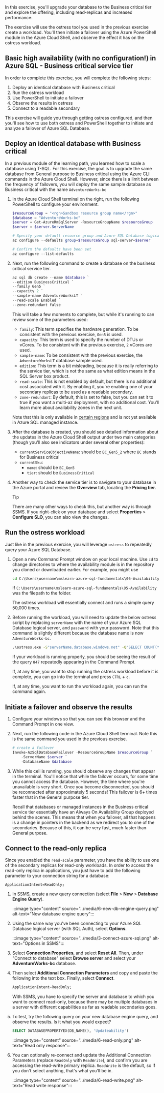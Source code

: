 In this exercise, you'll upgrade your database to the Business critical tier and explore the offering, including read-replicas and increased performance.

The exercise will use the ostress tool you used in the previous exercise create a workload. You'll then initiate a failover using the Azure PowerShell module in the Azure Cloud Shell, and observe the effect it has on the ostress workload.  

## Basic high availability (with no configuration!) in Azure SQL - Business critical service tier

In order to complete this exercise, you will complete the following steps:

1. Deploy an identical database with Business critical
1. Run the ostress workload  
1. Use PowerShell to initiate a failover  
1. Observe the results in ostress  
1. Connect to a readable secondary

This exercise will guide you through getting ostress configured, and then you'll see how to use both ostress and PowerShell together to initiate and analyze a failover of Azure SQL Database.  

## Deploy an identical database with Business critical

In a previous module of the learning path, you learned how to scale a database using T-SQL. For this exercise, the goal is to upgrade the same database from General purpose to Business critical using the Azure CLI commands in the Azure Cloud Shell. However, since there is a limit between the frequency of failovers, you will deploy the same sample database as Business critical with the name `AdventureWorks-bc`  

1. In the Azure Cloud Shell terminal on the right, run the following PowerShell to configure your environment.  

    ```powershell
    $resourceGroup = "<rgn>Sandbox resource group name</rgn>"
    $database = "AdventureWorks-bc"
    $server = Get-AzureRmSqlServer -ResourceGroupName $resourceGroup
    $server = $server.ServerName

    # Specify your default resource group and Azure SQL Database logical server
    az configure --defaults group=$resourceGroup sql-server=$server

    # Confirm the defaults have been set
    az configure --list-defaults
    ```

1. Next, run the following command to create a database on the business critical service tier.  

    ```powershell
    az sql db create --name $database `
    --edition BusinessCritical `
    --family Gen5 `
    --capacity 2 `
    --sample-name AdventureWorksLT `
    --read-scale Enabled `
    --zone-redundant false
    ```

    This will take a few moments to complete, but while it's running to can review some of the parameters used:

    * `family`: This term specifies the hardware generation. To be consistent with the previous exercise, `Gen5` is used.
    * `capacity`: This term is used to specify the number of DTUs or vCores. To be consistent with the previous exercise, `2` vCores are used.
    * `sample-name`: To be consistent with the previous exercise, the `AdventureWorksLT` database sample used.
    * `edition`: This term is a bit misleading, because it is really referring to the service tier, which is not the same as what edition means in the SQL Server box product.  
    * `read-scale`: This is not enabled by default, but there is no additional cost associated with it. By enabling it, you're enabling one of your secondary replicas to be used as a readable secondary.  
    * `zone-redundant`: By default, this is set to false, but you can set it to true if you want a multi-az deployment, with no additional cost. You'll learn more about availability zones in the next unit.

    Note that this is only available in [certain regions](https://docs.microsoft.com/azure/availability-zones/az-overview#services-support-by-region) and is not yet available in Azure SQL managed instance.  

1. After the database is created, you should see detailed information about the updates in the Azure Cloud Shell output under two main categories (though you'll also see indicators under several other properties):  
    * `currentServiceObjectiveName`: should be `BC_Gen5_2` where `BC` stands for Business critical  
    * `currentSku`:  
        * `name`: should be `BC_Gen5`
        * `tier`: should be `BusinessCritical`  

1. Another way to check the service tier is to navigate to your database in the Azure portal and review the **Overview** tab, locating the **Pricing tier**.  

    > [!TIP]
    > There are many other ways to check this, but another way is through SSMS. If you right-click on your database and select **Properties** > **Configure SLO**, you can also view the changes.  

## Run the ostress workload

Just like in the previous exercise, you will leverage `ostress` to repeatedly query your Azure SQL Database.

1. Open a new Command Prompt window on your local machine. Use `cd` to change directories to where the availability module is in the repository you cloned or downloaded earlier. For example, you might use

    ```cmd
    cd C:\Users\username\mslearn-azure-sql-fundamentals\05-Availability
    ```

    If `C:\Users\username\mslearn-azure-sql-fundamentals\05-Availability` was the filepath to the folder.

    The ostress workload will essentially connect and runs a simple query 50,000 times.

1. Before running the workload, you will need to update the below ostress script by replacing `serverName` with the name of your Azure SQL Database logical server, and `password` with your password. Note that this command is slightly different because the database name is now `AdventureWorks-bc`.

    ```cmd
    .\ostress.exe -S"serverName.database.windows.net" -Q"SELECT COUNT(*) FROM SalesLT.Customer" -U"cloudadmin" -d"AdventureWorks-bc" -P"password" -n1 -r50000
    ```

    If your workload is running properly, you should be seeing the result of the query `847` repeatedly appearing in the Command Prompt.

    If, at any time, you want to stop running the ostress workload before it is complete, you can go into the terminal and press `CTRL` + `c`.  

    If, at any time, you want to run the workload again, you can run the command again.  

## Initiate a failover and observe the results

1. Configure your windows so that you can see this browser and the Command Prompt in one view.  

1. Next, run the following code in the Azure Cloud Shell terminal. Note this is the same command you used in the previous exercise.

    ```powershell
    # create a failover
    Invoke-AzSqlDatabaseFailover -ResourceGroupName $resourceGroup `
        -ServerName $server `
        -DatabaseName $database
    ```

1. While this cell is running, you should observe any changes that appear in the terminal. You'll notice that while the failover occurs, for some time you cannot access the database. However, the time where you're unavailable is very short. Once you become disconnected, you should be reconnected after approximately 5 seconds! This failover is 6+ times faster that in the General purpose tier.  

    Recall that databases or managed instances in the Business critical service tier essentially have an Always On Availability Group deployed behind the scenes. This means that when you failover, all that happens is a change in pointers in the backend as we redirect you to one of the secondaries. Because of this, it can be very fast, much faster than General purpose.

## Connect to the read-only replica

Since you enabled the `read-scale` parameter, you have the ability to use one of the secondary replicas for read-only workloads. In order to access the read-only replica in applications, you just have to add the following parameter to your connection string for a database:  

```text
ApplicationIntent=ReadOnly;
```

1. In SSMS, create a new query connection (select **File** > **New** > **Database Engine Query**).  

    :::image type="content" source="../media/6-new-db-engine-query.png" alt-text="New database engine query":::  

1. Using the same way you've been connecting to your Azure SQL Database logical server (with SQL Auth), select **Options**.  

    :::image type="content" source="../media/3-connect-azure-sql.png" alt-text="Options in SSMS":::  

1. Select **Connection Properties**, and select **Reset All**. Then, under "Connect to database" select **Browse server** and select your **AdventureWorks-bc** database.  

1. Then select **Additional Connection Parameters** and copy and paste the following into the text box. Finally, select **Connect**.  

    ```sql
    ApplicationIntent=ReadOnly;
    ```  

    With SSMS, you have to specify the server and database to which you want to connect read-only, because there may be multiple databases in a server with different capabilities as far as readable secondaries goes.

1. To test, try the following query on your new database engine query, and observe the results. Is it what you would expect?  

    ```sql
    SELECT DATABASEPROPERTYEX(DB_NAME(), 'Updateability')
    ```

    :::image type="content" source="../media/6-read-only.png" alt-text="Read only response":::

1. You can optionally re-connect and update the Additional Connection Parameters (replace `ReadOnly` with `ReadWrite`), and confirm you are accessing the read-write primary replica. `ReadWrite` is the default, so if you don't select anything, that's what you'll be in.

    :::image type="content" source="../media/6-read-write.png" alt-text="Read write response":::
